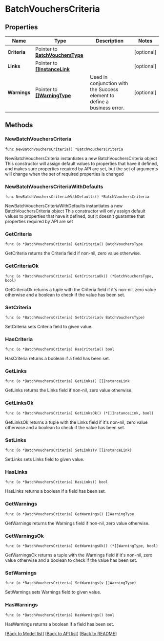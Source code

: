 # BatchVouchersCriteria

## Properties

Name | Type | Description | Notes
------------ | ------------- | ------------- | -------------
**Criteria** | Pointer to [**BatchVouchersType**](BatchVouchersType.md) |  | [optional] 
**Links** | Pointer to [**[]InstanceLink**](InstanceLink.md) |  | [optional] 
**Warnings** | Pointer to [**[]WarningType**](WarningType.md) | Used in conjunction with the Success element to define a business error. | [optional] 

## Methods

### NewBatchVouchersCriteria

`func NewBatchVouchersCriteria() *BatchVouchersCriteria`

NewBatchVouchersCriteria instantiates a new BatchVouchersCriteria object
This constructor will assign default values to properties that have it defined,
and makes sure properties required by API are set, but the set of arguments
will change when the set of required properties is changed

### NewBatchVouchersCriteriaWithDefaults

`func NewBatchVouchersCriteriaWithDefaults() *BatchVouchersCriteria`

NewBatchVouchersCriteriaWithDefaults instantiates a new BatchVouchersCriteria object
This constructor will only assign default values to properties that have it defined,
but it doesn't guarantee that properties required by API are set

### GetCriteria

`func (o *BatchVouchersCriteria) GetCriteria() BatchVouchersType`

GetCriteria returns the Criteria field if non-nil, zero value otherwise.

### GetCriteriaOk

`func (o *BatchVouchersCriteria) GetCriteriaOk() (*BatchVouchersType, bool)`

GetCriteriaOk returns a tuple with the Criteria field if it's non-nil, zero value otherwise
and a boolean to check if the value has been set.

### SetCriteria

`func (o *BatchVouchersCriteria) SetCriteria(v BatchVouchersType)`

SetCriteria sets Criteria field to given value.

### HasCriteria

`func (o *BatchVouchersCriteria) HasCriteria() bool`

HasCriteria returns a boolean if a field has been set.

### GetLinks

`func (o *BatchVouchersCriteria) GetLinks() []InstanceLink`

GetLinks returns the Links field if non-nil, zero value otherwise.

### GetLinksOk

`func (o *BatchVouchersCriteria) GetLinksOk() (*[]InstanceLink, bool)`

GetLinksOk returns a tuple with the Links field if it's non-nil, zero value otherwise
and a boolean to check if the value has been set.

### SetLinks

`func (o *BatchVouchersCriteria) SetLinks(v []InstanceLink)`

SetLinks sets Links field to given value.

### HasLinks

`func (o *BatchVouchersCriteria) HasLinks() bool`

HasLinks returns a boolean if a field has been set.

### GetWarnings

`func (o *BatchVouchersCriteria) GetWarnings() []WarningType`

GetWarnings returns the Warnings field if non-nil, zero value otherwise.

### GetWarningsOk

`func (o *BatchVouchersCriteria) GetWarningsOk() (*[]WarningType, bool)`

GetWarningsOk returns a tuple with the Warnings field if it's non-nil, zero value otherwise
and a boolean to check if the value has been set.

### SetWarnings

`func (o *BatchVouchersCriteria) SetWarnings(v []WarningType)`

SetWarnings sets Warnings field to given value.

### HasWarnings

`func (o *BatchVouchersCriteria) HasWarnings() bool`

HasWarnings returns a boolean if a field has been set.


[[Back to Model list]](../README.md#documentation-for-models) [[Back to API list]](../README.md#documentation-for-api-endpoints) [[Back to README]](../README.md)


